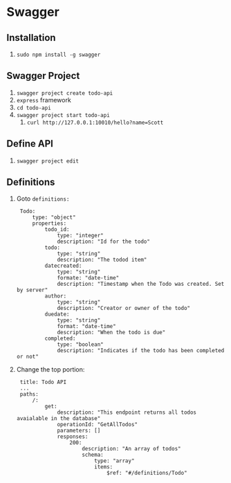 # Swagger #
## Installation ##
1. `sudo npm install -g swagger`

## Swagger Project ##
1. `swagger project create todo-api`
2. `express` framework
3. `cd todo-api`
4. `swagger project start todo-api`
	1. `curl http://127.0.0.1:10010/hello?name=Scott`

## Define API ##
1. `swagger project edit`

## Definitions ##
1. Goto `definitions:`
	
		Todo:
			type: "object"
			properties:
				todo_id:
					type: "integer"
					description: "Id for the todo"
				todo:
					type: "string"
					description: "The todod item"
				datecreated:
					type: "string"
					formate: "date-time"
					description: "Timestamp when the Todo was created. Set by server"
				author:
					type: "string"
					description: "Creator or owner of the todo"
				duedate:
					type: "string"
					format: "date-time"
					description: "When the todo is due"
				completed:
					type: "boolean"
					description: "Indicates if the todo has been completed or not"

2. Change the top portion:

		title: Todo API
		...
		paths:
			/:
				get:
					description: "This endpoint returns all todos avaialable in the database"
					operationId: "GetAllTodos"
					parameters: []
					responses:
						200:
							description: "An array of todos"
							schema:
								type: "array"
								items:
									$ref: "#/definitions/Todo"